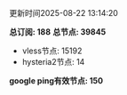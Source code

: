 更新时间2025-08-22 13:14:20

**总订阅: 188**
**总节点: 39845**
- vless节点: 15192
- hysteria2节点: 14

**google ping有效节点: 150**
